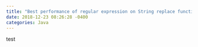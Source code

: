 ```yaml
---
title: "Best performance of regular expression on String replace function."
date: 2018-12-23 08:26:28 -0400
categories: Java
---
```


test
